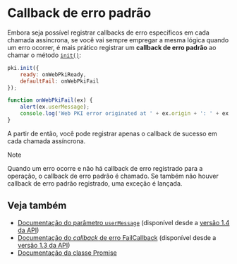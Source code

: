 ﻿# Callback de erro padrão

Embora seja possível registrar callbacks de erro específicos em cada chamada assíncrona, se você vai sempre empregar a mesma lógica quando um erro ocorrer,
é mais prático registrar um **callback de erro padrão** ao chamar o método [`init()`](https://docs.lacunasoftware.com/content/typedocs/web-pki/classes/_lacuna_web_pki_d_.lacunawebpki.html#init):

```javascript
pki.init({
    ready: onWebPkiReady,
    defaultFail: onWebPkiFail
});

function onWebPkiFail(ex) {
    alert(ex.userMessage);
    console.log('Web PKI error originated at ' + ex.origin + ': ' + ex.error);
}
```

A partir de então, você pode registrar apenas o callback de sucesso em cada chamada assíncrona.

> [!NOTE]
> Quando um erro ocorre e não há callback de erro registrado para a operação, o callback de erro padrão é chamado. Se também não houver callback de erro padrão registrado,
> uma exceção é lançada.

## Veja também

* [Documentação do parâmetro `userMessage`](https://docs.lacunasoftware.com/content/typedocs/web-pki/interfaces/_lacuna_web_pki_d_.exceptionmodel.html#usermessage) (disponível desde a [versão 1.4 da API](api-reference/versions#v1-4))
* [Documentação do *callback* de erro FailCallback](https://docs.lacunasoftware.com/content/typedocs/web-pki/interfaces/_lacuna_web_pki_d_.failcallback.html) (disponível desde a [versão 1.3 da API](api-reference/versions#v1-3))
* [Documentação da classe Promise](https://docs.lacunasoftware.com/content/typedocs/web-pki/interfaces/_lacuna_web_pki_d_.promise.html)